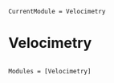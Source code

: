 ```@meta
CurrentModule = Velocimetry
```

# Velocimetry

```@index
```

```@autodocs
Modules = [Velocimetry]
```
